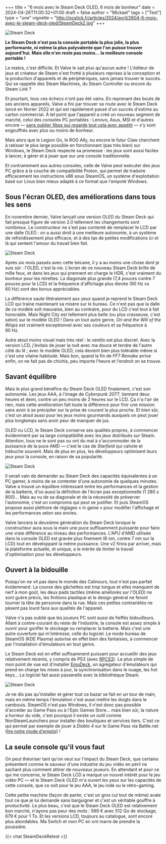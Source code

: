 +++
title = "6 mois avec le Steam Deck OLED, 6 mois de bonheur"
date = 2024-04-26T11:00:32+01:00
draft = false
author = "Mickael"
tags = ["Test"]
type = "une"
vignette = "http://nostick.fr/articles/2024/avril/2604-6-mois-avec-le-steam-deck-oled/SteamDeck2.jpg"
+++

![Steam Deck](SteamDeck2.jpg "") 

**Le Steam Deck n'est pas la console portable la plus jolie, la plus performante, ni même la plus polyvalente que l'on puisse trouver aujourd'hui. Mais elle n'en reste pas moins… la meilleure console portable !**

Le matos, c'est difficile. Et Valve le sait plus qu'aucun autre ! L'éditeur de jeux et créateur de Steam s'est frotté à plusieurs reprises à la conception et la production d'appareils et de périphériques, sans jamais trouver le succès. Qui se rappelle des Steam Machines, du Steam Controller ou encore du Steam Link ? 

Et pourtant, tous ces échecs n'ont pas été vains. En reprenant des bouts de ses anciens appareils, Valve a fini par trouver sa route avec le Steam Deck lancé en février 2022 et qui est rapidement passé d'un succès d'estime au carton commercial. À tel point que l'appareil a créé un nouveau segment de marché, celui des consoles PC portables : Lenovo, Asus, MSI et d'autres encore — [sans oublier Xbox qui regarde tout cela avec appétit](https://nostick.fr/articles/2024/mars/2503_xboxconsole/) — s'y sont engouffrés avec plus ou moins de bonheur.

Mais alors que le Legion Go, le ROG Ally, ou encore le futur Claw cherchent à ratisser le plus large possible en fonctionnant (pas très bien) sur Windows, le Steam Deck respecte sa promesse : les jeux sont aussi faciles à lancer, à gérer et à jouer que sur une console traditionnelle. 

Et contrairement aux autres consoles, celle de Valve peut exécuter des jeux PC grâce à la couche de compatibilité Proton, qui permet de traduire efficacement les instructions x86 sous SteamOS, un système d'exploitation basé sur Linux bien mieux adapté à ce format que l'empoté Windows.

## Sous l'écran OLED, des améliorations dans tous les sens

En novembre dernier, Valve lançait une version OLED du Steam Deck qui fait presque figure de version 2.0 tellement les changements sont nombreux. Le constructeur ne s'est pas contenté de remplacer le LCD par une dalle OLED : on a aussi droit à une meilleure autonomie, à un système de refroidissement plus efficace, et à des tas de petites modifications ici et là qui sentent l'amour du travail bien fait.

![Steam Deck](SteamDeck3.jpg "") 

Après six mois passés avec cette bécane, il y a au moins une chose dont je suis sûr : l'OLED, c'est la vie. L'écran de ce nouveau Steam Deck brille de mille feux, et dans les jeux qui prennent en charge le HDR, c'est vraiment du bonheur pour les mirettes. La diagonale plus grande (7,4 pouces contre 7 pouces pour le LCD) et la fréquence d'affichage plus élevée (90 Hz vs 60 Hz) sont des bonus appréciables.

La différence saute littéralement aux yeux quand je reprend le Steam Deck LCD qui traine maintenant sa misère sur le bureau. Ce n'est pas que la dalle de ce modèle soit mauvaise, bien au contraire, pour du LCD c'est tout à fait honorable. Mais Night City est tellement plus belle (ou plus crasseuse, c'est selon) sur le modèle OLED ! Dans un tout autre genre, *Ori and the Will of the Wisps* est vraiment exceptionnel avec ses couleurs et sa fréquence à 90 Hz. 

Autre atout moins visuel mais très réel : le ventilo est plus discret. Avec la version LCD, j'évitais de jouer la nuit avec ma douce et tendre de l'autre côté du lit ; avec le modèle OLED, cela devient bien plus tolérable même si c'est une vilaine habitude. Mais bon, quand la fin de *FF7 Remake* arrive enfin, on ne fait pas de chichis, peu importe l'heure et l'endroit on se trouve.

## Savant équilibre

Mais le plus grand bénéfice du Steam Deck OLED finalement, c'est son autonomie. Les jeux AAA, à l'image de *Cyberpunk 2077*, tiennent deux heures et demi, contre un peu moins de 2 heures sur le LCD. Ça n'a l'air de rien, mais cette amélioration fait toute la différence pour finir une mission sans avoir à se précipiter sur la prise de courant la plus proche. Et bien sûr, c'est un atout aussi pour les jeux moins gourmands auxquels on peut jouer plus longtemps sans avoir peur de manquer de jus.

OLED ou LCD, le Steam Deck conserve ses qualités propres, à commencer évidemment par sa large compatibilité avec les jeux distribués sur Steam. Attention, tous ne le sont pas ou ont du mal à s'accommoder de la puissance de la puce AMD — c'est le cas de *Starfield* qui cahote et trébuche souvent. Mais de plus en plus, les développeurs optimisent leurs jeux pour la console, en raison de sa popularité.

![Steam Deck](SteamDeck4.jpg "") 

Il serait vain de demander au Steam Deck des capacités équivalentes à un PC gamer, à moins de se contenter d'une autonomie de quelques minutes. Valve a trouvé un équilibre intéressant entre les performances et la gestion de la batterie, d'où aussi la définition de l'écran pas exceptionnelle (1 280 x 800)… Mais au vu de sa diagonale et de la nécessité de préserver l'autonomie, c'est un compromis qui peut se justifier. Et puis SteamOS propose aussi pléthore de réglages « in game » pour modifier l'affichage et les performances selon ses envies.

Valve lancera la deuxième génération du Steam Deck lorsque le constructeur aura sous la main une puce suffisamment puissante pour faire une vraie différence au niveau des performances. L'APU d'AMD utilisée dans la console OLED est gravée plus finement (6 nm, contre 7 nm sur la LCD) tout en développant la même puissance. Une v2 finira par arriver, mais la plateforme actuelle, et unique, a le mérite de limiter le travail d'optimisation pour les développeurs. 

## Ouvert à la bidouille

Puisqu'on ne vit pas dans le monde des Calinours, tout n'est pas parfait évidemment. La course des gâchettes est trop longue et elles manquent de nerf à mon goût, les deux pads tactiles (même améliorés sur l'OLED) ne sont guère précis, les finitions plastique et le design général ne feront tourner la tête de personne dans la rue. Mais ces petites contrariétés ne pèsent pas lourd face aux qualités de l'appareil.

Valve n'a pas oublié que les joueurs PC sont aussi de fieffés bidouilleurs. Allant à contre-courant du reste de l'industrie, la console est assez simple à ouvrir pour gonfler le stockage ou remplacer la batterie. Mais c'est une autre ouverture qui m'intéresse, celle du logiciel. Le mode bureau de SteamOS (KDE Plasma) autorise en effet bien des fantaisies, à commencer par l'installation d'émulateurs en tout genre.

Le Steam Deck est en effet suffisamment puissant pour accueillir des jeux relativement récents, y compris de PS3 (avec [RPCS3](https://rpcs3.net)). Le plus simple de mon point de vue est d'installer [EmuDeck](https://www.emudeck.com), un agrégateur d'émulateurs qui prend en charge les mises à jour, la synchronisation dans le nuage, les hot keys… Le logiciel fait aussi passerelle avec la bibliothèque Steam. 

![Steam Deck](SteamDeck1.jpg "") 


Je ne dis pas qu'installer et gérer tout ce bazar se fait en un tour de main, mais en même temps l'émulation c'est aussi mettre les doigts dans le cambouis. SteamOS n'est pas Windows, il n'est donc pas possible d'accéder au Game Pass ou à l'Epic Games Store… mais bien sûr, la nature a horreur du vide, c'est pourquoi il existe un outil comme NonSteamLaunchers pour installer des boutiques et services tiers. C'est ce qui permet par exemple de jouer à *Diablo 4* sur le Game Pass via Battle.net ([lire notre mode d'emploi](https://nostick.fr/articles/2024/avril/installez-diablo-iv-sur-le-steam-deck/)) !

## La seule console qu'il vous faut

On peut théoriser tant qu'on veut sur l'impact du Steam Deck, que certains présentent comme le sauveur d'une industrie du jeu vidéo en péril ne sachant plus comment attirer de nouveaux joueurs. En attendant et pour ce qui me concerne, le Steam Deck LCD a marqué un nouvel intérêt pour le jeu vidéo PC — et le Steam Deck OLED m'a ouvert les yeux sur les capacités de cette console, que ce soit pour le jeu AAA, le jeu indé ou le rétro-gaming. 

Cette petite machine (façon de parler, c'est un gros cul tout de même) avale tout ce que je lui demande sans barguigner et c'est un véritable gouffre à productivité. Le plus beau, c'est que le Steam Deck OLED est relativement bon marché, n'ayons pas peur des mots : 569 € avec 512 Go de stockage, 679 € pour 1 To. Et les versions LCD, toujours au catalogue, sont encore plus abordables. Ma Switch et mon PC en ont marre de prendre la poussière.

{{< chat SteamDeckRetest >}} 